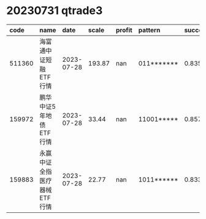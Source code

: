 
# 20230731 qtrade3
 | code | name | date | scale | profit | pattern | success_rate | success_cnt | fund_cnt | 
 | :----- | :----- | :----- | :----- | :----- | :----- | :----- | :----- | :----- | 
 | 511360 | 海富通中证短融ETF行情 | 2023-07-28 | 193.87 | nan | 011******* | 0.8354430379746836 | 66 | 79 | 
 | 159972 | 鹏华中证5年地债ETF行情 | 2023-07-28 | 33.44 | nan | 11001***** | 0.8571428571428571 | 24 | 28 | 
 | 159883 | 永赢中证全指医疗器械ETF行情 | 2023-07-28 | 22.77 | nan | 1011****** | 0.8333333333333334 | 20 | 24 | 
